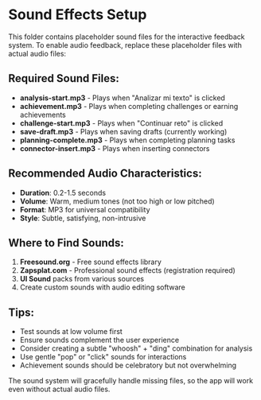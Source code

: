# Sound Effects Setup

This folder contains placeholder sound files for the interactive feedback system. To enable audio feedback, replace these placeholder files with actual audio files:

## Required Sound Files:

- **analysis-start.mp3** - Plays when "Analizar mi texto" is clicked
- **achievement.mp3** - Plays when completing challenges or earning achievements
- **challenge-start.mp3** - Plays when "Continuar reto" is clicked
- **save-draft.mp3** - Plays when saving drafts (currently working)
- **planning-complete.mp3** - Plays when completing planning tasks
- **connector-insert.mp3** - Plays when inserting connectors

## Recommended Audio Characteristics:

- **Duration**: 0.2-1.5 seconds
- **Volume**: Warm, medium tones (not too high or low pitched)
- **Format**: MP3 for universal compatibility
- **Style**: Subtle, satisfying, non-intrusive

## Where to Find Sounds:

1. **Freesound.org** - Free sound effects library
2. **Zapsplat.com** - Professional sound effects (registration required)
3. **UI Sound** packs from various sources
4. Create custom sounds with audio editing software

## Tips:

- Test sounds at low volume first
- Ensure sounds complement the user experience
- Consider creating a subtle "whoosh" + "ding" combination for analysis
- Use gentle "pop" or "click" sounds for interactions
- Achievement sounds should be celebratory but not overwhelming

The sound system will gracefully handle missing files, so the app will work even without actual audio files.